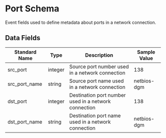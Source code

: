 # Port Schema

Event fields used to define metadata about ports in a network connection.

## Data Fields

| Standard Name | Type | Description | Sample Value |
|--------|---------|-------|-------|
| src_port | integer | Source port number used in a network connection | 138 |
| src_port_name | string | Source port name used in a network connection | netbios-dgm |
| dst_port | integer | Destination port number used in a network connection | 138 |
| dst_port_name | string | Destination port name used in a network connection | netbios-dgm |

